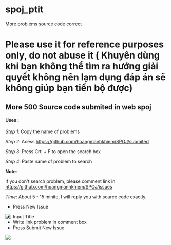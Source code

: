 # spoj_ptit
More problems source code correct 

# Please use it for reference purposes only, do not abuse it ( Khuyên dùng khi bạn không thể tìm ra hướng giải quyết không nên lạm dụng đáp án sẽ không giúp bạn tiến bộ được)

## More 500 Source code submited in web spoj

#### Uses :

*Step 1*: Copy the name of problems

*Step 2*: Acess https://github.com/hoangmanhkhiem/SPOJ/submited

*Step 3*: Press Crtl + F to open the search box

*Step 4*: Paste name of problem to search 

**Note**: 

If you don't search problem, please comment link in https://github.com/hoangmanhkhiem/SPOJ/issues 

*Time*: About 5 - 15 minite, I will reply you with source code exactly.


+ Press New Issue
  
<img align="left" src="https://github.com/hoangmanhkhiem/laptrinhonline.club/assets/44590991/e9f387d3-a554-41d0-bc7c-fdc405f7076e">

+ Input Title
+ Write link problem in comment box
+ Press Submit New Issue
<img align="left" src="https://github.com/hoangmanhkhiem/laptrinhonline.club/assets/44590991/9442f529-65d6-495a-8e47-48b76e9f0864">
